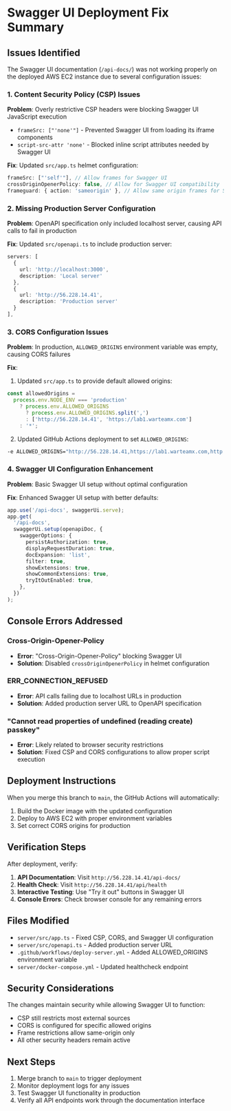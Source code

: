 # Swagger UI Deployment Fix Summary

## Issues Identified

The Swagger UI documentation (`/api-docs/`) was not working properly on the deployed AWS EC2 instance due to several configuration issues:

### 1. Content Security Policy (CSP) Issues

**Problem**: Overly restrictive CSP headers were blocking Swagger UI JavaScript execution

- `frameSrc: ["'none'"]` - Prevented Swagger UI from loading its iframe components
- `script-src-attr 'none'` - Blocked inline script attributes needed by Swagger UI

**Fix**: Updated `src/app.ts` helmet configuration:

```typescript
frameSrc: ["'self'"], // Allow frames for Swagger UI
crossOriginOpenerPolicy: false, // Allow for Swagger UI compatibility
frameguard: { action: 'sameorigin' }, // Allow same origin frames for Swagger UI
```

### 2. Missing Production Server Configuration

**Problem**: OpenAPI specification only included localhost server, causing API calls to fail in production

**Fix**: Updated `src/openapi.ts` to include production server:

```typescript
servers: [
  {
    url: 'http://localhost:3000',
    description: 'Local server'
  },
  {
    url: 'http://56.228.14.41',
    description: 'Production server'
  }
],
```

### 3. CORS Configuration Issues

**Problem**: In production, `ALLOWED_ORIGINS` environment variable was empty, causing CORS failures

**Fix**:

1. Updated `src/app.ts` to provide default allowed origins:

```typescript
const allowedOrigins =
  process.env.NODE_ENV === 'production'
    ? process.env.ALLOWED_ORIGINS
      ? process.env.ALLOWED_ORIGINS.split(',')
      : ['http://56.228.14.41', 'https://lab1.warteamx.com']
    : '*';
```

2. Updated GitHub Actions deployment to set `ALLOWED_ORIGINS`:

```bash
-e ALLOWED_ORIGINS="http://56.228.14.41,https://lab1.warteamx.com,http://lab1-todoapp.s3-website.eu-north-1.amazonaws.com"
```

### 4. Swagger UI Configuration Enhancement

**Problem**: Basic Swagger UI setup without optimal configuration

**Fix**: Enhanced Swagger UI setup with better defaults:

```typescript
app.use('/api-docs', swaggerUi.serve);
app.get(
  '/api-docs',
  swaggerUi.setup(openapiDoc, {
    swaggerOptions: {
      persistAuthorization: true,
      displayRequestDuration: true,
      docExpansion: 'list',
      filter: true,
      showExtensions: true,
      showCommonExtensions: true,
      tryItOutEnabled: true,
    },
  })
);
```

## Console Errors Addressed

### Cross-Origin-Opener-Policy

- **Error**: "Cross-Origin-Opener-Policy" blocking Swagger UI
- **Solution**: Disabled `crossOriginOpenerPolicy` in helmet configuration

### ERR_CONNECTION_REFUSED

- **Error**: API calls failing due to localhost URLs in production
- **Solution**: Added production server URL to OpenAPI specification

### "Cannot read properties of undefined (reading create) passkey"

- **Error**: Likely related to browser security restrictions
- **Solution**: Fixed CSP and CORS configurations to allow proper script execution

## Deployment Instructions

When you merge this branch to `main`, the GitHub Actions will automatically:

1. Build the Docker image with the updated configuration
2. Deploy to AWS EC2 with proper environment variables
3. Set correct CORS origins for production

## Verification Steps

After deployment, verify:

1. **API Documentation**: Visit `http://56.228.14.41/api-docs/`
2. **Health Check**: Visit `http://56.228.14.41/api/health`
3. **Interactive Testing**: Use "Try it out" buttons in Swagger UI
4. **Console Errors**: Check browser console for any remaining errors

## Files Modified

- `server/src/app.ts` - Fixed CSP, CORS, and Swagger UI configuration
- `server/src/openapi.ts` - Added production server URL
- `.github/workflows/deploy-server.yml` - Added ALLOWED_ORIGINS environment variable
- `server/docker-compose.yml` - Updated healthcheck endpoint

## Security Considerations

The changes maintain security while allowing Swagger UI to function:

- CSP still restricts most external sources
- CORS is configured for specific allowed origins
- Frame restrictions allow same-origin only
- All other security headers remain active

## Next Steps

1. Merge branch to `main` to trigger deployment
2. Monitor deployment logs for any issues
3. Test Swagger UI functionality in production
4. Verify all API endpoints work through the documentation interface
